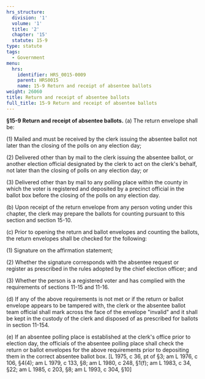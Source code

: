 ```yaml
---
hrs_structure:
  division: '1'
  volume: '1'
  title: '2'
  chapter: '15'
  statute: 15-9
type: statute
tags:
  - Government
menu:
  hrs:
    identifier: HRS_0015-0009
    parent: HRS0015
    name: 15-9 Return and receipt of absentee ballots
weight: 26060
title: Return and receipt of absentee ballots
full_title: 15-9 Return and receipt of absentee ballots
---
```

**§15-9 Return and receipt of absentee ballots.** (a) The return envelope shall be:

(1) Mailed and must be received by the clerk issuing the absentee ballot not later than the closing of the polls on any election day;

(2) Delivered other than by mail to the clerk issuing the absentee ballot, or another election official designated by the clerk to act on the clerk's behalf, not later than the closing of polls on any election day; or

(3) Delivered other than by mail to any polling place within the county in which the voter is registered and deposited by a precinct official in the ballot box before the closing of the polls on any election day.

(b) Upon receipt of the return envelope from any person voting under this chapter, the clerk may prepare the ballots for counting pursuant to this section and section 15-10.

(c) Prior to opening the return and ballot envelopes and counting the ballots, the return envelopes shall be checked for the following:

(1) Signature on the affirmation statement;

(2) Whether the signature corresponds with the absentee request or register as prescribed in the rules adopted by the chief election officer; and

(3) Whether the person is a registered voter and has complied with the requirements of sections 11-15 and 11-16.

(d) If any of the above requirements is not met or if the return or ballot envelope appears to be tampered with, the clerk or the absentee ballot team official shall mark across the face of the envelope "invalid" and it shall be kept in the custody of the clerk and disposed of as prescribed for ballots in section 11-154.

(e) If an absentee polling place is established at the clerk's office prior to election day, the officials of the absentee polling place shall check the return or ballot envelopes for the above requirements prior to depositing them in the correct absentee ballot box. [L 1975, c 36, pt of §3; am L 1976, c 106, §4(4); am L 1979, c 133, §8; am L 1980, c 248, §1(f); am L 1983, c 34, §22; am L 1985, c 203, §8; am L 1993, c 304, §10]